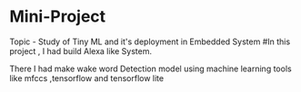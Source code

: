 # Mini-Project
Topic - Study of Tiny ML and it's deployment in Embedded System
#In this project , I had build Alexa like System.

There I had make wake word Detection model using machine learning tools like mfccs ,tensorflow and tensorflow lite


